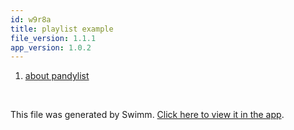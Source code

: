 ```yaml
---
id: w9r8a
title: playlist example
file_version: 1.1.1
app_version: 1.0.2
---
```


<!-- Steps - Do not remove this comment -->
1. [about pandylist](about-pandylist.9x3gj.sw.md)


<br/>

This file was generated by Swimm. [Click here to view it in the app](https://swimm-web-app.web.app/repos/Z2l0aHViJTNBJTNBcGFuZGFzJTNBJTNBbmFkYXYtc3dpbW0=/playlists/w9r8a).
